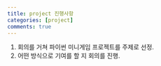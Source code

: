```yaml
---
title: project 진행사항
categories: [project]
comments: true
---
```


1. 회의를 거쳐 파이썬 미니게임 프로젝트를 주제로 선정.
2. 어떤 방식으로 기여를 할 지 회의를 진행.
